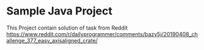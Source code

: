 
Sample Java Project 
====================

This Project contain solution of task from Reddit
https://www.reddit.com/r/dailyprogrammer/comments/bazy5j/20190408_challenge_377_easy_axisaligned_crate/